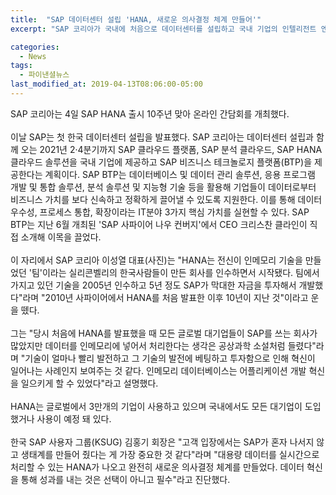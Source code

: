 ```yaml
---
title:  "SAP 데이터센터 설립 'HANA, 새로운 의사결정 체계 만들어'"
excerpt: "SAP 코리아가 국내에 처음으로 데이터센터를 설립하고 국내 기업의 인텔리전트 엔터프라이즈 전환을 가속화한다."

categories:
  - News
tags:
  - 파이낸셜뉴스
last_modified_at: 2019-04-13T08:06:00-05:00
---
```


SAP 코리아는 4일 SAP HANA 출시 10주년 맞아 온라인 간담회를 개최했다.
<br>
<br>
이날 SAP는 첫 한국 데이터센터 설립을 발표했다. SAP 코리아는 데이터센터 설립과 함께 오는 2021년 2·4분기까지 SAP 클라우드 플랫폼, SAP 분석 클라우드, SAP HANA 클라우드 솔루션을 국내 기업에 제공하고 SAP 비즈니스 테크놀로지 플랫폼(BTP)을 제공한다는 계획이다. SAP BTP는 데이터베이스 및 데이터 관리 솔루션, 응용 프로그램 개발 및 통합 솔루션, 분석 솔루션 및 지능형 기술 등을 활용해 기업들이 데이터로부터 비즈니스 가치를 보다 신속하고 정확하게 끌어낼 수 있도록 지원한다. 이를 통해 데이터 우수성, 프로세스 통합, 확장이라는 IT분야 3가지 핵심 가치를 실현할 수 있다. SAP BTP는 지난 6월 개최된 'SAP 사파이어 나우 컨버지'에서 CEO 크리스찬 클라인이 직접 소개해 이목을 끌었다.
<br>
<br>
이 자리에서 SAP 코리아 이성열 대표(사진)는 "HANA는 전신이 인메모리 기술을 만들었던 '팀'이라는 실리콘벨리의 한국사람들이 만든 회사를 인수하면서 시작됐다. 팀에서 가지고 있던 기술을 2005년 인수하고 5년 정도 SAP가 막대한 자금을 투자해서 개발했다"라며 "2010년 사파이어에서 HANA를 처음 발표한 이후 10년이 지난 것"이라고 운을 뗐다.
<br>
<br>
그는 "당시 처음에 HANA를 발표했을 때 모든 글로벌 대기업들이 SAP를 쓰는 회사가 많았지만 데이터를 인메모리에 넣어서 처리한다는 생각은 공상과학 소설처럼 들렸다"라며 "기술이 얼마나 빨리 발전하고 그 기술의 발전에 베팅하고 투자함으로 인해 혁신이 일어나는 사례인지 보여주는 것 같다. 인메모리 데이터베이스는 어플리케이션 개발 혁신을 일으키게 할 수 있었다"라고 설명했다.
<br>
<br>
HANA는 글로벌에서 3만개의 기업이 사용하고 있으며 국내에서도 모든 대기업이 도입했거나 사용이 예정 돼 있다.
<br>
<br>
한국 SAP 사용자 그룹(KSUG) 김홍기 회장은 "고객 입장에서는 SAP가 혼자 나서지 않고 생태계를 만들어 줬다는 게 가장 중요한 것 같다"라며 "대용량 데이터를 실시간으로 처리할 수 있는 HANA가 나오고 완전히 새로운 의사결정 체계를 만들었다. 데이터 혁신을 통해 성과를 내는 것은 선택이 아니고 필수"라고 진단했다.
<br>
<br>